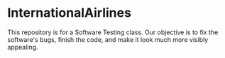 # InternationalAirlines
This repository is for a Software Testing class. Our objective is to fix the software's bugs, finish the code, and make it look much more visibly appealing. 
